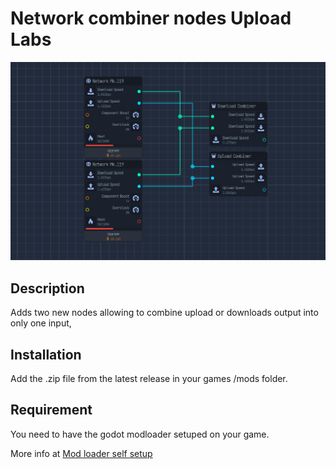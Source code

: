 # Network combiner nodes Upload Labs
![alt text](image.png)

## Description

Adds two new nodes allowing to combine upload or downloads output into only one input,


## Installation

Add the .zip file from the latest release in your games /mods folder.

## Requirement

You need to have the godot modloader setuped on your game.

More info at [Mod loader self setup](https://wiki.godotmodding.com/guides/integration/mod_loader_self_setup/)
